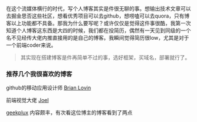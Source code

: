 
在这个流媒体横行的时代，写个人博客其实是件很无聊的事。想输出技术文章可以去掘金思否这些社区，想看优秀项目可以去github，想唠嗑可以去quora，只有博客以上功能都不具备。那我为什么要写呢？或许仅仅是觉得这件事很酷，我第一次知道个人博客这东西是大四的时候，我们都在投简历，偶然有一天见到同级的一个名不见经传大佬内推直接用的是自己的博客。我瞬间觉得简历很low，尤其是对于一个前端coder来说。

>其实现在搭建博客是件再简单不过的事，选好框架，买域名，部署就行了。

### 推荐几个我很喜欢的博客

github的移动应用设计师 [Brian Lovin](https://brianlovin.com)

前端视觉大佬 [Joel](https://joelcalifa.com)

[geekplux](<https://geekplux.com/posts>) 内容颇丰，有次看这位博主的博客看到了两点
<!-- 输出倒逼自己输入 -->
